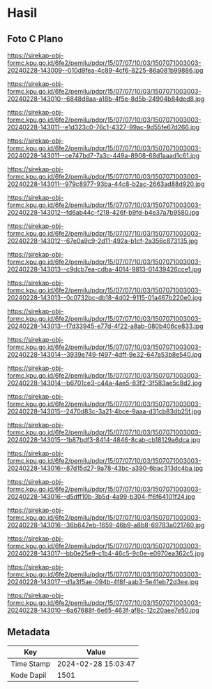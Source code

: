 # Hasil

## Foto C Plano

https://sirekap-obj-formc.kpu.go.id/6fe2/pemilu/pdpr/15/07/07/10/03/1507071003003-20240228-143009--010d9fea-4c89-4cf6-8225-86a081b99886.jpg

https://sirekap-obj-formc.kpu.go.id/6fe2/pemilu/pdpr/15/07/07/10/03/1507071003003-20240228-143010--6848d8aa-a18b-4f5e-8d5b-24904b84ded8.jpg

https://sirekap-obj-formc.kpu.go.id/6fe2/pemilu/pdpr/15/07/07/10/03/1507071003003-20240228-143011--e1d323c0-76c1-4327-99ac-9d55fe67d266.jpg

https://sirekap-obj-formc.kpu.go.id/6fe2/pemilu/pdpr/15/07/07/10/03/1507071003003-20240228-143011--ce747bd7-7a3c-449a-8908-68d1aaad1c61.jpg

https://sirekap-obj-formc.kpu.go.id/6fe2/pemilu/pdpr/15/07/07/10/03/1507071003003-20240228-143011--979c8977-93ba-44c8-b2ac-2663ad88d920.jpg

https://sirekap-obj-formc.kpu.go.id/6fe2/pemilu/pdpr/15/07/07/10/03/1507071003003-20240228-143012--fd6ab44c-f218-426f-b9fd-b4e37a7b9580.jpg

https://sirekap-obj-formc.kpu.go.id/6fe2/pemilu/pdpr/15/07/07/10/03/1507071003003-20240228-143012--67e0a9c9-2d11-492a-b1cf-2a356c873135.jpg

https://sirekap-obj-formc.kpu.go.id/6fe2/pemilu/pdpr/15/07/07/10/03/1507071003003-20240228-143013--c9dcb7ea-cdba-4014-9813-01439426cce1.jpg

https://sirekap-obj-formc.kpu.go.id/6fe2/pemilu/pdpr/15/07/07/10/03/1507071003003-20240228-143013--0c0732bc-db18-4d02-9115-01a467b220e0.jpg

https://sirekap-obj-formc.kpu.go.id/6fe2/pemilu/pdpr/15/07/07/10/03/1507071003003-20240228-143013--f7d33945-e77d-4f22-a8ab-080b406ce833.jpg

https://sirekap-obj-formc.kpu.go.id/6fe2/pemilu/pdpr/15/07/07/10/03/1507071003003-20240228-143014--3939e749-f497-4dff-9e32-647a53b8e540.jpg

https://sirekap-obj-formc.kpu.go.id/6fe2/pemilu/pdpr/15/07/07/10/03/1507071003003-20240228-143014--b6701ce3-c44a-4ae5-83f2-3f583ae5c8d2.jpg

https://sirekap-obj-formc.kpu.go.id/6fe2/pemilu/pdpr/15/07/07/10/03/1507071003003-20240228-143015--2470d83c-3a21-4bce-9aaa-d31cb83db25f.jpg

https://sirekap-obj-formc.kpu.go.id/6fe2/pemilu/pdpr/15/07/07/10/03/1507071003003-20240228-143015--1b87bdf3-8414-4846-8cab-cb18129a6dca.jpg

https://sirekap-obj-formc.kpu.go.id/6fe2/pemilu/pdpr/15/07/07/10/03/1507071003003-20240228-143016--87d15d27-9a78-43bc-a390-6bac313dc4ba.jpg

https://sirekap-obj-formc.kpu.go.id/6fe2/pemilu/pdpr/15/07/07/10/03/1507071003003-20240228-143016--d5dff10b-3b5d-4a99-b304-ff6f64101f24.jpg

https://sirekap-obj-formc.kpu.go.id/6fe2/pemilu/pdpr/15/07/07/10/03/1507071003003-20240228-143016--36b642eb-1659-46b9-a8b8-69783a021760.jpg

https://sirekap-obj-formc.kpu.go.id/6fe2/pemilu/pdpr/15/07/07/10/03/1507071003003-20240228-143017--bb0e25e9-c1b4-46c5-9c0e-e0970ea362c5.jpg

https://sirekap-obj-formc.kpu.go.id/6fe2/pemilu/pdpr/15/07/07/10/03/1507071003003-20240228-143017--d1a3f5ae-094b-4f8f-aab3-5e41eb72d3ee.jpg

https://sirekap-obj-formc.kpu.go.id/6fe2/pemilu/pdpr/15/07/07/10/03/1507071003003-20240228-143010--6a67688f-6e65-463f-af8c-12c20aee7e50.jpg


## Metadata

| Key        | Value               |
| ---------- | ------------------- |
| Time Stamp | 2024-02-28 15:03:47 |
| Kode Dapil | 1501                |



